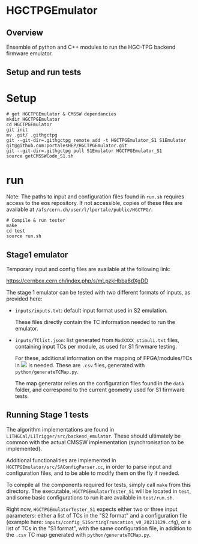 # HGCTPGEmulator

## Overview

Ensemble of python and C++ modules to run the HGC-TPG backend firmware emulator.


## Setup and run tests

# Setup
```
# get HGCTPGEmulator & CMSSW dependancies
mkdir HGCTPGEmulator
cd HGCTPGEmulator
git init
mv .git/ .githgctpg
git --git-dir=.githgctpg remote add -t HGCTPGEmulator_S1 S1Emulator git@github.com:portalesHEP/HGCTPGEmulator.git
git --git-dir=.githgctpg pull S1Emulator HGCTPGEmulator_S1
source getCMSSWCode_S1.sh

```

# run

Note: The paths to input and configuration files found in `run.sh` requires access to the eos repository. If not accessible, copies of these files are available at `/afs/cern.ch/user/l/lportale/public/HGCTPG/`.

```
# Compile & run tester
make
cd test
source run.sh
```

## Stage1 emulator

Temporary input and config files are available at the following link:

https://cernbox.cern.ch/index.php/s/mLpzkHbba8dXgDD

The stage 1 emulator can be tested with two different formats of inputs, as provided here:

- `inputs/inputs.txt`: default input format used in S2 emulation.

  These files directly contain the TC information needed to run the emulator.

- `inputs/TClist.json`: list generated from `ModXXXX_stimuli.txt` files, containing input TCs per module, as used for S1 firwmare testing. 

  For these, additional information on the mapping of FPGA/modules/TCs in <img src="https://render.githubusercontent.com/render/math?math=(r/z,\phi)"> is needed. These are `.csv` files, generated with `python/generateTCMap.py`.

  The map generator relies on the configuration files found in the `data` folder, and correspond to the current geometry used for S1 firmware tests.

## Running Stage 1 tests

  The algorithm implementations are found in `L1THGCal/L1Trigger/src/backend_emulator`. These should ultimately be common with the actual CMSSW implementation (synchronisation to be implemented).

  Additional functionalities are implemented in `HGCTPGEmulator/src/SAConfigParser.cc`, in order to parse input and configuration files, and to be able to modify them on the fly if needed.

  To compile all the components required for tests, simply call `make` from this directory. The executable, `HGCTPGEmulatorTester_S1` will be located in `test`, and some basic configurations to run it are available in `test/run.sh`.

  Right now, `HGCTPGEmulatorTester_S1` expects either two or three input parameters: either a list of TCs in the "S2 format" and a configuration file (example here: `inputs/config_S1SortingTruncation_v0_20211129.cfg`), or a list of TCs in the "S1 format", with the same configuration file, in addition to the `.csv` TC map generated with `python/generateTCMap.py`.
